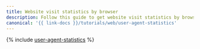 ```yaml
---
title: Website visit statistics by browser
description: Follow this guide to get website visit statistics by browser.
canonical: '{{ link-docs }}/tutorials/web/user-agent-statistics'
---
```


{% include [user-agent-statistics](../../_tutorials/applied/user-agent-statistics.md) %}